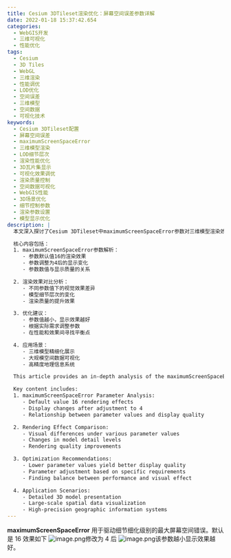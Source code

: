 ```yaml
---
title: Cesium 3DTileset渲染优化：屏幕空间误差参数详解
date: 2022-01-18 15:37:42.654
categories:
  - WebGIS开发
  - 三维可视化
  - 性能优化
tags:
  - Cesium
  - 3D Tiles
  - WebGL
  - 三维渲染
  - 性能调优
  - LOD优化
  - 空间误差
  - 三维模型
  - 空间数据
  - 可视化技术
keywords:
  - Cesium 3DTileset配置
  - 屏幕空间误差
  - maximumScreenSpaceError
  - 三维模型渲染
  - LOD细节层次
  - 渲染性能优化
  - 3D瓦片集显示
  - 可视化效果调优
  - 渲染质量控制
  - 空间数据可视化
  - WebGIS性能
  - 3D场景优化
  - 细节控制参数
  - 渲染参数设置
  - 模型显示优化
description: |
  本文深入探讨了Cesium 3DTileset中maximumScreenSpaceError参数对三维模型渲染效果的影响和优化方法。通过实际案例和效果对比，详细分析了该参数在三维场景渲染中的关键作用。

  核心内容包括：
  1. maximumScreenSpaceError参数解析：
     - 参数默认值16的渲染效果
     - 参数调整为4后的显示变化
     - 参数数值与显示质量的关系

  2. 渲染效果对比分析：
     - 不同参数值下的视觉效果差异
     - 模型细节层次的变化
     - 渲染质量的提升效果

  3. 优化建议：
     - 参数值越小，显示效果越好
     - 根据实际需求调整参数
     - 在性能和效果间寻找平衡点

  4. 应用场景：
     - 三维模型精细化展示
     - 大规模空间数据可视化
     - 高精度地理信息系统

  This article provides an in-depth analysis of the maximumScreenSpaceError parameter in Cesium 3DTileset and its impact on 3D model rendering optimization. Through practical examples and visual comparisons, it examines the crucial role of this parameter in three-dimensional scene rendering.

  Key content includes:
  1. maximumScreenSpaceError Parameter Analysis:
     - Default value 16 rendering effects
     - Display changes after adjustment to 4
     - Relationship between parameter values and display quality

  2. Rendering Effect Comparison:
     - Visual differences under various parameter values
     - Changes in model detail levels
     - Rendering quality improvements

  3. Optimization Recommendations:
     - Lower parameter values yield better display quality
     - Parameter adjustment based on specific requirements
     - Finding balance between performance and visual effect

  4. Application Scenarios:
     - Detailed 3D model presentation
     - Large-scale spatial data visualization
     - High-precision geographic information systems
---
```


**maximumScreenSpaceError**
用于驱动细节细化级别的最大屏幕空间错误。默认是 16
效果如下
![image.png](https://cdn.jsdelivr.net/gh/houxiaozhao/imageLibrary@master/uPic/2022/05/20/r3zTDc.png)修改为 4 后
![image.png](https://cdn.jsdelivr.net/gh/houxiaozhao/imageLibrary@master/uPic/2022/05/20/ExWdUt.png)该参数越小显示效果越好。
